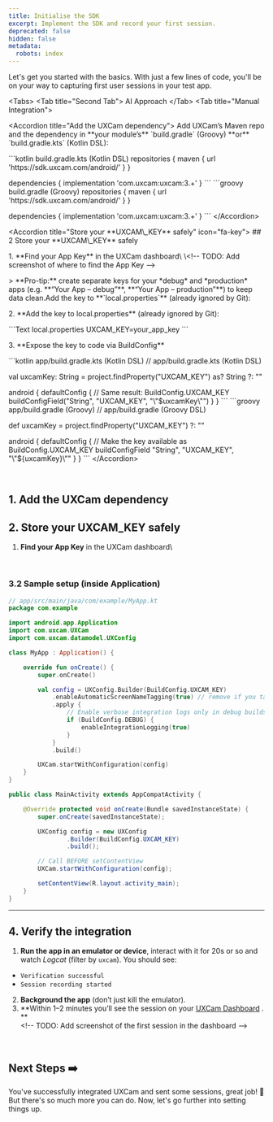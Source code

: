 ```yaml
---
title: Initialise the SDK
excerpt: Implement the SDK and record your first session.
deprecated: false
hidden: false
metadata:
  robots: index
---
```

Let's get you started with the basics. With just a few lines of code, you'll be on your way to capturing first user sessions in your test app.



\<Tabs>
&#x20; \<Tab title="Second Tab">
&#x20;   AI Approach
&#x20; \</Tab>
&#x20; \<Tab title="Manual Integration">

\<Accordion title="Add the UXCam dependency">
&#x20;   Add UXCam’s Maven repo and the dependency in \*\*your module’s\*\* \`build.gradle\` (Groovy) \*\*or\*\* \`build.gradle.kts\` (Kotlin DSL):

&#x20;   \`\`\`kotlin build.gradle.kts (Kotlin DSL)
&#x20;   repositories \{
&#x20;       maven \{ url 'https\://sdk.uxcam.com/android/' }
&#x20;   }

&#x20;   dependencies \{
&#x20;       implementation 'com.uxcam:uxcam:3.+'
&#x20;   }
&#x20;   \`\`\`
&#x20;   \`\`\`groovy build.gradle (Groovy)
&#x20;   repositories \{
&#x20;       maven \{ url 'https\://sdk.uxcam.com/android/' }
&#x20;   }

&#x20;   dependencies \{
&#x20;       implementation 'com.uxcam:uxcam:3.+'
&#x20;   }
&#x20;   \`\`\`
\</Accordion>

\<Accordion title="Store your \*\*UXCAM\\\_KEY\*\* safely" icon="fa-key">
&#x20; \## 2  Store your \*\*UXCAM\\\_KEY\*\* safely

1\. \*\*Find your App Key\*\* in the UXCam dashboard\\
&#x20;  \\\<!-- TODO: Add screenshot of where to find the App Key -->

\> \*\*Pro-tip:\*\* create separate keys for your \*debug\* and \*production\* apps (e.g. \*\*“Your App – debug”\*\*, \*\*“Your App – production”\*\*) to keep data clean.Add the key to \*\*\`local.properties\`\*\* (already ignored by Git):

2\. \*\*Add the key to local.properties\*\* (already ignored by Git):

\`\`\`Text local.properties
UXCAM\_KEY=your\_app\_key
\`\`\`

3\. \*\*Expose the key to code via BuildConfig\*\*

\`\`\`kotlin app/build.gradle.kts (Kotlin DSL)
// app/build.gradle.kts (Kotlin DSL)

val uxcamKey: String = project.findProperty("UXCAM\_KEY") as? String ?: ""

android \{
&#x20;   defaultConfig \{
&#x20;       // Same result: BuildConfig.UXCAM\_KEY
&#x20;       buildConfigField("String", "UXCAM\_KEY", "\\"$uxcamKey\\"")
&#x20;   }
}
\`\`\`
\`\`\`groovy app/build.gradle (Groovy)
// app/build.gradle (Groovy DSL)

def uxcamKey = project.findProperty("UXCAM\_KEY") ?: ""

android \{
&#x20;   defaultConfig \{
&#x20;       // Make the key available as BuildConfig.UXCAM\_KEY
&#x20;       buildConfigField "String", "UXCAM\_KEY", "\\"$\{uxcamKey}\\""
&#x20;   }
}
\`\`\`
\</Accordion>

<br />

## 1. Add the UXCam dependency

## 2. Store your **UXCAM\_KEY** safely

1. **Find your App Key** in the UXCam dashboard\\

<br />

### 3.2 Sample  setup (inside Application)

```kotlin
// app/src/main/java/com/example/MyApp.kt
package com.example

import android.app.Application
import com.uxcam.UXCam
import com.uxcam.datamodel.UXConfig

class MyApp : Application() {

    override fun onCreate() {
        super.onCreate()

        val config = UXConfig.Builder(BuildConfig.UXCAM_KEY)
            .enableAutomaticScreenNameTagging(true) // remove if you tag screens manually
            .apply {
                // Enable verbose integration logs only in debug builds
                if (BuildConfig.DEBUG) {
                    enableIntegrationLogging(true)
                }
            }
            .build()

        UXCam.startWithConfiguration(config)
    }
}

```
```java Java fallback
public class MainActivity extends AppCompatActivity {

    @Override protected void onCreate(Bundle savedInstanceState) {
        super.onCreate(savedInstanceState);

        UXConfig config = new UXConfig
                .Builder(BuildConfig.UXCAM_KEY)
                .build();

        // Call BEFORE setContentView
        UXCam.startWithConfiguration(config);

        setContentView(R.layout.activity_main);
    }
}

```

***

## 4. Verify the integration

1. **Run the app in an emulator or device**, interact with it for 20s or so and watch *Logcat* (filter by `uxcam`). You should see:

* `Verification successful`
* `Session recording started`

2. **Background the app** (don’t just kill the emulator).
3. \*\*Within 1–2 minutes you’ll see the session on your [UXCam Dashboard](\[https://app.uxcam.com]\(https://app.uxcam.com\)) . \*\*\
   \<!-- TODO: Add screenshot of the first session in the dashboard -->

<br />

## Next Steps ➡️

You've successfully integrated UXCam and sent some sessions, great job! 🎉  But there's so much more you can do. Now, let's go further into setting things up.